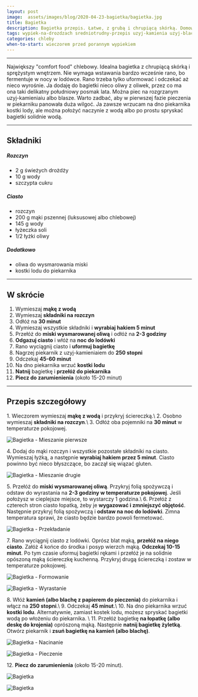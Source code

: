 ```yaml
---
layout: post
image:  assets/images/blog/2020-04-23-bagietka/bagietka.jpg
title: Bagietka
description: Bagietka przepis. Łatwe, z grubą i chrupiącą skórką. Domowe, pszenne bagietki na drożdżach. Idealne prosto z piekarnika.
tags: wypiek-na-drozdzach sredniotrudny-przepis uzyj-kamienia uzyj-blachy
categories: chleby
when-to-start: wieczorem przed porannym wypiekiem
---
```


-----

Największy "comfort food" chlebowy. Idealna bagietka z chrupiącą skórką i sprężystym wnętrzem. Nie wymaga wstawania bardzo wcześnie rano, bo fermentuje w nocy w lodówce. Rano trzeba tylko uformować i odczekać aż nieco wyrośnie. Ja dodaję do bagietki nieco oliwy z oliwek, przez co ma ona taki delikatny południowy posmak lata. Można piec na rozgrzanym uzyj-kamieniaiu albo blasze. Warto zadbać, aby w pierwszej fazie pieczenia w piekarniku panowała duża wilgoć. Ja zawsze wrzucam na dno piekarnika kostki lody, ale można położyć naczynie z wodą albo po prostu spryskać bagietki solidnie wodą.

-----

## Składniki

##### Rozczyn

* 2 g świeżych drożdży
* 10 g wody
* szczypta cukru

##### Ciasto

* rozczyn
* 200 g mąki pszennej (luksusowej albo chlebowej)
* 145 g wody
* łyżeczka soli
* 1/2 łyżki oliwy

##### Dodatkowo

* oliwa do wysmarowania miski
* kostki lodu do piekarnika

-----

## W skrócie

1. Wymieszaj **mąkę z wodą**
2. Wymieszaj **składniki na rozczyn**
3. Odłóż na **30 minut**
4. Wymieszaj wszystkie składniki i **wyrabiaj hakiem 5 minut**
5. Przełóż do **miski wysmarowanej oliwą** i odłóż na **2-3 godziny**
6. **Odgazuj ciasto** i włóż na **noc do lodówki**
7. Rano wyciągnij ciasto i **uformuj bagietkę**
8. Nagrzej piekarnik z uzyj-kamieniaiem do **250 stopni**
9. Odczekaj **45-60 minut**
10. Na dno piekarnika wrzuć **kostki lodu**
11. **Natnij** bagietkę i **przełóż do piekarnika**
12. **Piecz do zarumienienia** (około 15-20 minut)

-----

## Przepis szczegółowy

1\. Wieczorem wymieszaj **mąkę z wodą** i przykryj ściereczką.\\
2\. Osobno wymieszaj **składniki na rozczyn**.\\
3\. Odłóż oba pojemniki na **30 minut** w temperaturze pokojowej.

![Bagietka - Mieszanie pierwsze](/assets/images/blog/2020-04-23-bagietka/bagietka-mieszanie-pierwsze.jpg)

4\. Dodaj do mąki rozczyn i wszystkie pozostałe składniki na ciasto. Wymieszaj łyżką, a następnie **wyrabiaj hakiem przez 5 minut**. Ciasto powinno być nieco błyszczące, bo zaczął się wiązać gluten. 

![Bagietka - Mieszanie drugie](/assets/images/blog/2020-04-23-bagietka/bagietka-mieszanie-drugie.jpg)

5\. Przełóż do **miski wysmarowanej oliwą**. Przykryj folią spożywczą i odstaw do wyrastania na **2-3 godziny w temperaturze pokojowej**. Jeśli położysz w cieplejsze miejsce, to wystarczy 1 godzina.\\
6\. Przełóż z czterech stron ciasto łopatką, żeby je **wygazować i zmniejszyć objętość**. Następnie przykryj folią spożywczą i **odstaw na noc do lodówki**. Zimna temperatura sprawi, że ciasto będzie bardzo powoli fermetować.

![Bagietka - Przekładanie](/assets/images/blog/2020-04-23-bagietka/bagietka-przekladanie.jpg)

7\. Rano wyciągnij ciasto z lodówki. Oprósz blat mąką, **przełóż na niego ciasto**. Załóż 4 końce do środka i posyp wierzch mąką. **Odczekaj 10-15 minut**. Po tym czasie uformuj bagietki rękami i przełóż je na solidnie opószoną mąką ściereczkę kuchenną. Przykryj drugą ściereczką i zostaw w temperaturze pokojowej.

![Bagietka - Formowanie](/assets/images/blog/2020-04-23-bagietka/bagietka-formowanie.jpg)

![Bagietka - Wyrastanie](/assets/images/blog/2020-04-23-bagietka/bagietka-wyrastanie.jpg)

8\. Włóż **kamień (albo blachę z papierem do pieczenia)** do piekarnika i włącz na **250 stopni**.\\
9\. Odczekaj **45 minut**.\\
10\. Na dno piekarnika wrzuć **kostki lodu**. Alternatywnie, zamiast kostek lodu, możesz spryskać bagietki wodą po włożeniu do piekarnika. \\
11\. Przełóż bagietkę **na łopatkę (albo deskę do krojenia)** oprószoną mąką. Następnie **natnij bagietkę żyletką**. Otwórz piekarnik i **zsuń bagietkę na kamień (albo blachę)**.

![Bagietka - Nacinanie](/assets/images/blog/2020-04-23-bagietka/bagietka-nacinanie.jpg)

![Bagietka - Pieczenie](/assets/images/blog/2020-04-23-bagietka/bagietka-pieczenie.jpg)

12\. **Piecz do zarumienienia** (około 15-20 minut).

![Bagietka](/assets/images/blog/2020-04-23-bagietka/bagietka-koniec.jpg)

![Bagietka](/assets/images/blog/2020-04-23-bagietka/bagietka-koniec2.jpg)